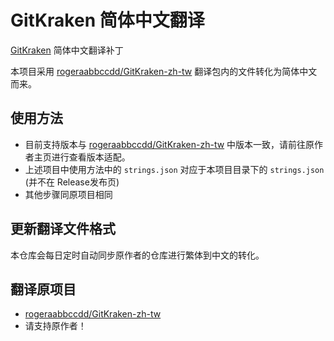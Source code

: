 # GitKraken 简体中文翻译

[GitKraken](https://www.gitkraken.com/) 简体中文翻译补丁

本项目采用 [rogeraabbccdd/GitKraken-zh-tw](https://github.com/rogeraabbccdd/GitKraken-zh-tw/) 翻译包内的文件转化为简体中文而来。

## 使用方法

- 目前支持版本与 [rogeraabbccdd/GitKraken-zh-tw](https://github.com/rogeraabbccdd/GitKraken-zh-tw/) 中版本一致，请前往原作者主页进行查看版本适配。
- 上述项目中使用方法中的 `strings.json` 对应于本项目目录下的 `strings.json` (并不在 Release发布页)
- 其他步骤同原项目相同

## 更新翻译文件格式

本仓库会每日定时自动同步原作者的仓库进行繁体到中文的转化。

## 翻译原项目
- [rogeraabbccdd/GitKraken-zh-tw](https://github.com/rogeraabbccdd/GitKraken-zh-tw/) 
- 请支持原作者！